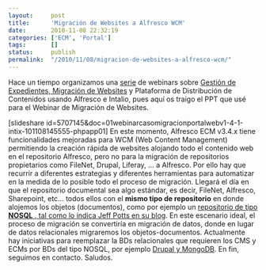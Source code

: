 ```yaml
---
layout:     post
title:      'Migración de Websites a Alfresco WCM'
date:       2010-11-08 22:32:19
categories: ['ECM', 'Portal']
tags:       []
status:     publish 
permalink:  "/2010/11/08/migracion-de-websites-a-alfresco-wcm/"
---
```

Hace un tiempo organizamos una [serie](http://holisticsecurity.wordpress.com/2010/01/11/webinars-ecm-bpm/) de webinars sobre [Gestión de Expedientes, Migración de Websites](http://holisticsecurity.wordpress.com/2010/10/08/gestion-de-expedientes-con-alfresco-ecm/) y Plataforma de Distribución de Contenidos usando Alfresco e Intalio, pues aquí os traigo el PPT que usé para el Webinar de Migración de Websites.

[slideshare id=5707145&doc=01webinarcasomigracionportalwebv1-4-1-intix-101108145555-phpapp01]
En este momento, Alfresco ECM v3.4.x tiene funcionalidades mejoradas para WCM (Web Content Management) permitiendo la creación rápida de websites alojando todo el contenido web en el repositorio Alfresco, pero no para la migración de repositorios propietarios como FileNet, Drupal, Liferay, ... a Alfresco. Por ello hay que recurrir a diferentes estrategias y diferentes herramientas para automatizar en la medida de lo posible todo el proceso de migración.
Llegará el día en que el repositorio documental sea algo estándar, es decir, FileNet, Alfresco, Sharepoint, etc... todos ellos con el **mismo tipo de repositorio** en donde alojemos los objetos (documentos), como por ejemplo un [repositorio de tipo **NOSQL** , tal como lo indica Jeff Potts en su blog](http://ecmarchitect.com/archives/2010/07/07/1176).
En este escenario ideal, el proceso de migración se convertiría en migración de datos, donde en lugar de datos relacionales migraremos los objetos-documentos.
Actualmente hay iniciativas para reemplazar la BDs relacionales que requieren los CMS y ECMs por BDs del tipo NOSQL, por ejemplo [Drupal y MongoDB](http://www.slideshare.net/ForestMars/mongo-drupal).
En fin, seguimos en contacto.
Saludos.
